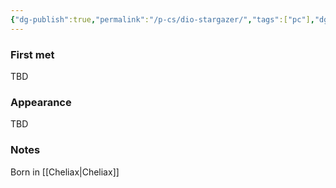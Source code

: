 ```yaml
---
{"dg-publish":true,"permalink":"/p-cs/dio-stargazer/","tags":["pc"],"dgShowBacklinks":true,"dgShowLocalGraph":true,"noteIcon":"pc","created":"2023-12-30T13:33:34.185+01:00","updated":"2024-01-18T10:45:53.384+01:00"}
---
```


### First met
TBD
### Appearance
TBD
### Notes
Born in [[Cheliax\|Cheliax]]